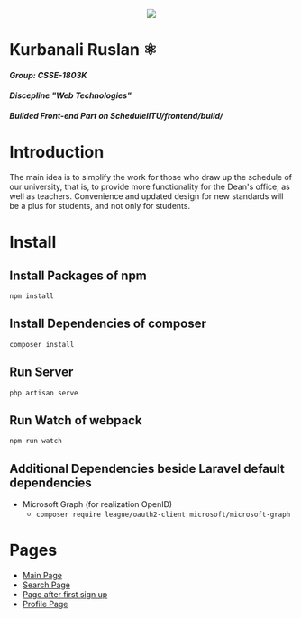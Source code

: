 <p align="center">
  <img src="https://repository-images.githubusercontent.com/305285634/736c7400-1216-11eb-9c1f-ea3af3667305">
</p>

# Kurbanali Ruslan :atom_symbol:
#### *Group: CSSE-1803K*
#### *Discepline "Web Technologies"*
*__Builded Front-end Part on ScheduleIITU/frontend/build/__*

# Introduction
The main idea is to simplify the work for those who draw up the schedule of our university, that is, to provide more functionality for the Dean's office, as well as teachers. Convenience and updated design for new standards will be a plus for students, and not only for students.

# Install
## Install Packages of npm
`npm install`

## Install Dependencies of composer
`composer install`

## Run Server
`php artisan serve`

## Run Watch of webpack
`npm run watch`

## Additional Dependencies beside Laravel default dependencies
  * Microsoft Graph (for realization OpenID)
    * `composer require league/oauth2-client microsoft/microsoft-graph`

# Pages
  * [Main Page](https://kurr.me/projects/schedule/)
  * [Search Page](https://kurr.me/projects/schedule/search.html)
  * [Page after first sign up](https://kurr.me/projects/schedule/select.html)
  * [Profile Page](https://kurr.me/projects/schedule/profile.html)
